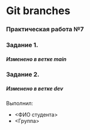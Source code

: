 # Git branches
### Практическая работа №7
### Задание 1.
##### Изменено в ветке main

### Задание 2.
##### Изменено в ветке dev

Выполнил:
* <ФИО студента>
* <Группа>
